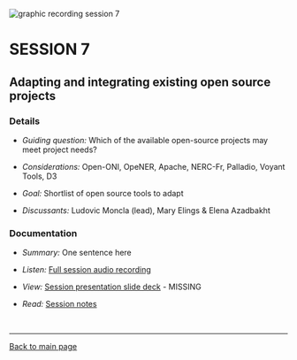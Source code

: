  ![graphic recording session 7](/empire/images/graphic-recording-session7.png)
# SESSION 7
## Adapting and integrating existing open source projects

### Details
- *Guiding question:* Which of the available open-source projects may meet project needs?  

-	*Considerations:* Open-ONI, OpeNER, Apache, NERC-Fr, Palladio, Voyant Tools, D3  

-	*Goal:*	Shortlist of open source tools to adapt

-	*Discussants:*	Ludovic Moncla (lead), Mary Elings & Elena Azadbakht


### Documentation
- *Summary:* One sentence here  

- *Listen:* [Full session audio recording](audio/session7.MP3)   

- *View:* [Session presentation slide deck](link) - MISSING  

- *Read:* [Session notes](https://docs.google.com/document/d/196V79SznVOMz-1G63dCI5LCIg0iVKNmMWCP2aSaxHw0/edit?usp=sharing)


&nbsp;

------------------------------

[Back to main page](/empire/)
